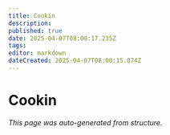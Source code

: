```yaml
---
title: Cookin
description: 
published: true
date: 2025-04-07T08:00:17.235Z
tags: 
editor: markdown
dateCreated: 2025-04-07T08:00:15.074Z
---
```


# Cookin

*This page was auto-generated from structure.*